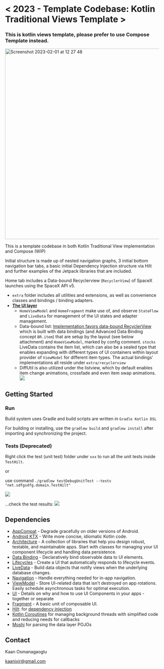 < 2023 - Template Codebase: Kotlin Traditional Views Template >
===============
### This is kotlin views template, please prefer to use Compose Template instead. 

<img width="625" alt="Screenshot 2023-02-01 at 12 27 48" src="https://user-images.githubusercontent.com/16299826/215922538-3325c38a-a9a2-401b-9534-fbdda0a7545f.png">


This is a template codebase in both Kotlin Traditional View implementation and Compose (WIP) 

Initial structure is made up of nested navigation graphs, 3 initial bottom navigation bar tabs, a basic initial Dependency Injection structure via Hilt and further examples of the Jetpack libraries that are included. 

Home tab includes a Data-bound Recyclerview (`RecyclerView`) of SpaceX launches using the SpaceX API v5. 


- `extra` folder includes all utilities and extensions, as well as convenience classes and bindings / binding adapters.
- **<ins>The UI layer</ins>**
  - `HomeViewModel` and `HomeFragment` make use of, and observe `StateFlow` and `LiveData` for management of the UI states and adapter management.
  - Data-bound list: <ins>Implementation favors data-bound RecyclerView</ins> which is built with data bindings (and Advanced Data Binding concept `BR.item`) that are setup by the layout (see below attachment) and `HomeViewModel`, marked by config comment. `stocks` LiveData contains the item list, which can also be a sealed type that enables expanding with different types of UI containers within layout provider of `ViewModel` for different item types. The actual bindings' implementations all reside under `extra/recyclerview`
  - DiffUtil is also utilized under the listview, which by default enables item change animations, crossfade and even item swap animations.
  ![](bindings.png)


Getting Started
---------------
### Run
Build system uses Gradle and build scripts are written in `Gradle Kotlin DSL`

For building or installing, use the `gradlew build` and `gradlew install` after importing and synchronizing the project. 

### Tests (Deprecated)
Right click the test (unit test) folder under `xxx` to run all the unit tests inside `TestHilt`.

or 

use command `./gradlew testDebugUnitTest --tests "net.sdfgsdfg.domain.TestHilt"`

![](test.png)


...check the test results: 
![](testresults.png)

Dependencies
--------------
  * [AppCompat][1] - Degrade gracefully on older versions of Android.
  * [Android KTX][2] - Write more concise, idiomatic Kotlin code.
  * [Architecture][10] - A collection of libraries that help you design robust, testable, and
  maintainable apps. Start with classes for managing your UI component lifecycle and handling data
  persistence.
  * [Data Binding][11] - Declaratively bind observable data to UI elements.
  * [Lifecycles][12] - Create a UI that automatically responds to lifecycle events.
  * [LiveData][13] - Build data objects that notify views when the underlying database changes.
  * [Navigation][14] - Handle everything needed for in-app navigation.
  * [ViewModel][17] - Store UI-related data that isn't destroyed on app rotations. Easily schedule
    asynchronous tasks for optimal execution.
  * [UI][30] - Details on why and how to use UI Components in your apps - together or separate
  * [Fragment][34] - A basic unit of composable UI.
  * [Hilt][92]: for [dependency injection][93]
  * [Kotlin Coroutines][91] for managing background threads with simplified code and reducing needs for callbacks
  * [Moshi][166] for parsing the data layer POJOs

[0]: https://developer.android.com/jetpack/components
[1]: https://developer.android.com/topic/libraries/support-library/packages#v7-appcompat
[2]: https://developer.android.com/kotlin/ktx
[4]: https://developer.android.com/training/testing/
[10]: https://developer.android.com/jetpack/arch/
[11]: https://developer.android.com/topic/libraries/data-binding/
[12]: https://developer.android.com/topic/libraries/architecture/lifecycle
[13]: https://developer.android.com/topic/libraries/architecture/livedata
[14]: https://developer.android.com/topic/libraries/architecture/navigation/
[16]: https://developer.android.com/topic/libraries/architecture/room
[17]: https://developer.android.com/topic/libraries/architecture/viewmodel
[18]: https://developer.android.com/topic/libraries/architecture/workmanager
[30]: https://developer.android.com/guide/topics/ui
[31]: https://developer.android.com/training/animation/
[34]: https://developer.android.com/guide/components/fragments
[35]: https://developer.android.com/guide/topics/ui/declaring-layout
[90]: https://bumptech.github.io/glide/
[91]: https://kotlinlang.org/docs/reference/coroutines-overview.html
[92]: https://developer.android.com/training/dependency-injection/hilt-android
[93]: https://developer.android.com/training/dependency-injection
[166]: https://github.com/square/moshi

Contact
-------
Kaan Osmanagaoglu 

kaanixir@gmail.com
